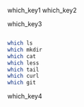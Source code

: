 which_key1
which_key2


which_key3


```bash

which ls
which mkdir
which cat
which less
which tail
which curl
which git
```
which_key4
